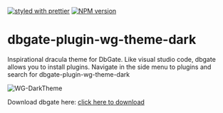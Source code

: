 [![styled with prettier](https://img.shields.io/badge/styled_with-prettier-ff69b4.svg)](https://github.com/prettier/prettier)
[![NPM version](https://img.shields.io/npm/v/dbgate-plugin-wg-theme-dark.svg)](https://www.npmjs.com/package/dbgate-plugin-wg-theme-dark)

# dbgate-plugin-wg-theme-dark

Inspirational dracula theme for DbGate. Like visual studio code, dbgate allows you to install plugins. Navigate in the side menu to plugins and search for dbgate-plugin-wg-theme-dark

![WG-DarkTheme](https://i.imgur.com/VZSeCoc.png)  

Download dbgate here: [click here to download](https://github.com/dbgate/dbgate/releases/)

